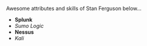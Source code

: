 Awesome attributes and skills of Stan Ferguson below...
- **Splunk**
- *Sumo Logic*
- __Nessus__
- _Kali_

